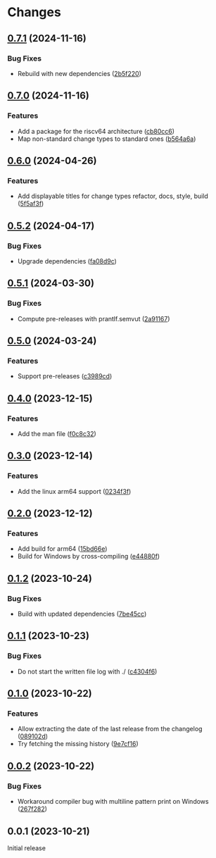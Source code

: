 # Changes

## [0.7.1](https://github.com/prantlf/v-newchanges/compare/v0.7.0...v0.7.1) (2024-11-16)

### Bug Fixes

* Rebuild with new dependencies ([2b5f220](https://github.com/prantlf/v-newchanges/commit/2b5f2206014a917a3de0bb2badb85a10bf0a0a04))

## [0.7.0](https://github.com/prantlf/v-newchanges/compare/v0.6.0...v0.7.0) (2024-11-16)

### Features

* Add a package for the riscv64 architecture ([cb80cc6](https://github.com/prantlf/v-newchanges/commit/cb80cc602baa15e9cb17b612a404fa184440336b))
* Map non-standard change types to standard ones ([b564a6a](https://github.com/prantlf/v-newchanges/commit/b564a6aad41d017c2f654469e834a2ce75915f9f))

## [0.6.0](https://github.com/prantlf/v-newchanges/compare/v0.5.2...v0.6.0) (2024-04-26)

### Features

* Add displayable titles for change types refactor, docs, style, build ([5f5af3f](https://github.com/prantlf/v-newchanges/commit/5f5af3fd1e85fa7d872174ad46cbc115fabd2718))

## [0.5.2](https://github.com/prantlf/v-newchanges/compare/v0.5.1...v0.5.2) (2024-04-17)

### Bug Fixes

* Upgrade dependencies ([fa08d9c](https://github.com/prantlf/v-newchanges/commit/fa08d9c3ec93a248550c11948909c9323869e325))

## [0.5.1](https://github.com/prantlf/v-newchanges/compare/v0.5.0...v0.5.1) (2024-03-30)

### Bug Fixes

* Compute pre-releases with prantlf.semvut ([2a91167](https://github.com/prantlf/v-newchanges/commit/2a9116789f936fa0f36277696c3c9e86e6fc2d1a))

## [0.5.0](https://github.com/prantlf/v-newchanges/compare/v0.4.0...v0.5.0) (2024-03-24)

### Features

* Support pre-releases ([c3989cd](https://github.com/prantlf/v-newchanges/commit/c3989cd6a9e6588fa817c1f8f912d8e0e4ad86d8))

## [0.4.0](https://github.com/prantlf/v-newchanges/compare/v0.3.0...v0.4.0) (2023-12-15)

### Features

* Add the man file ([f0c8c32](https://github.com/prantlf/v-newchanges/commit/f0c8c32c871b9a46a1d68c3c8078a4abca9135f1))

## [0.3.0](https://github.com/prantlf/v-newchanges/compare/v0.2.0...v0.3.0) (2023-12-14)

### Features

* Add the linux arm64 support ([0234f3f](https://github.com/prantlf/v-newchanges/commit/0234f3f3f54cf910dc9c9d3013929e4ce308d26c))

## [0.2.0](https://github.com/prantlf/v-newchanges/compare/v0.1.2...v0.2.0) (2023-12-12)

### Features

* Add build for arm64 ([15bd66e](https://github.com/prantlf/v-newchanges/commit/15bd66e8b49fef5ae086b175bc27f49ee89ab896))
* Build for Windows by cross-compiling ([e44880f](https://github.com/prantlf/v-newchanges/commit/e44880f8ee4defe22e23651f8c542d828693b7f9))

## [0.1.2](https://github.com/prantlf/v-newchanges/compare/v0.1.1...v0.1.2) (2023-10-24)

### Bug Fixes

* Build with updated dependencies ([7be45cc](https://github.com/prantlf/v-newchanges/commit/7be45cc933d453c8ab472b8022f3f24d8172c8b7))

## [0.1.1](https://github.com/prantlf/v-newchanges/compare/v0.1.0...v0.1.1) (2023-10-23)

### Bug Fixes

* Do not start the written file log with ./ ([c4304f6](https://github.com/prantlf/v-newchanges/commit/c4304f687d84f7ed56d895b2dacf6950c8c0be69))

## [0.1.0](https://github.com/prantlf/v-newchanges/compare/v0.0.2...v0.1.0) (2023-10-22)

### Features

* Allow extracting the date of the last release from the changelog ([089102d](https://github.com/prantlf/v-newchanges/commit/089102d9e83815d2f806640426369ad368292ab9))
* Try fetching the missing history ([9e7cf16](https://github.com/prantlf/v-newchanges/commit/9e7cf16993725b7994d664d3be4dae9ebc68fd2f))

## [0.0.2](https://github.com/prantlf/v-newchanges/compare/v0.0.1...v0.0.2) (2023-10-22)

### Bug Fixes

* Workaround compiler bug with multiline pattern print on Windows ([267f282](https://github.com/prantlf/v-newchanges/commit/267f2828e3506024b6e715548116be92d2579bd2))

## 0.0.1 (2023-10-21)

Initial release

